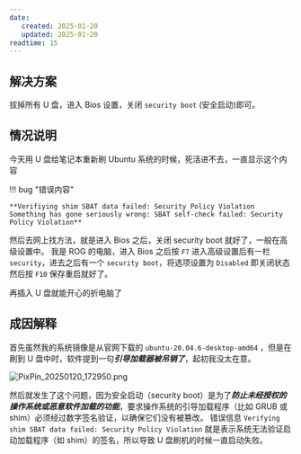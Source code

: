 ```yaml
---
date:
   created: 2025-01-20
   updated: 2025-01-20
readtime: 15
---
```


## 解决方案

拔掉所有 U 盘，进入 Bios 设置，关闭 `security boot` (安全启动)即可。

<!-- more -->

## 情况说明

今天用 U 盘给笔记本重新刷 Ubuntu 系统的时候，死活进不去，一直显示这个内容

!!! bug "错误内容"
    
    **Verifiying shim SBAT data failed: Security Policy Violation
    Something has gone seriously wrong: SBAT self-check failed: Security Policy Violation**


然后去网上找方法，就是进入 Bios 之后，关闭 security boot 就好了，一般在高级设置中。
我是 ROG 的电脑，进入 Bios 之后按 `F7` 进入高级设置后有一栏 `security`，进去之后有一个 `security boot`，将选项设置为 `Disabled` 即关闭状态然后按 `F10` 保存重启就好了。

再插入 U 盘就能开心的折电脑了

## 成因解释
首先虽然我的系统镜像是从官网下载的 `ubuntu-20.04.6-desktop-amd64` ，但是在刷到 U 盘中时，软件提到一句***引导加载器被吊销了***，起初我没太在意。

![PixPin_20250120_172950.png](https://www.leeyearn.cn/static/articlePicture/LeeYearn11737365404324818.png)

然后就发生了这个问题，因为安全启动（security boot）是为了***防止未经授权的操作系统或恶意软件加载的功能***，要求操作系统的引导加载程序（比如 GRUB 或 shim）必须经过数字签名验证，以确保它们没有被篡改。
错误信息 `Verifying shim SBAT data failed: Security Policy Violation` 就是表示系统无法验证启动加载程序（如 shim）的签名，所以导致 U 盘刷机的时候一直启动失败。